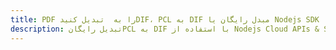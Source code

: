 ---title: PDF را به  تبدیل کنیدDIF، PCL به DIF مبدل رایگان یا Nodejs SDKdescription: تبدیل رایگانPCL به DIF با استفاده از Nodejs Cloud APIs & SDK همچنین اسناد PDF را در Cloud ایجاد، ویرایش و رندر کنید.---